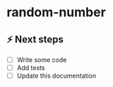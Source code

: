 # random-number

## ⚡️ Next steps

- [ ] Write some code
- [ ] Add tests
- [ ] Update this documentation
